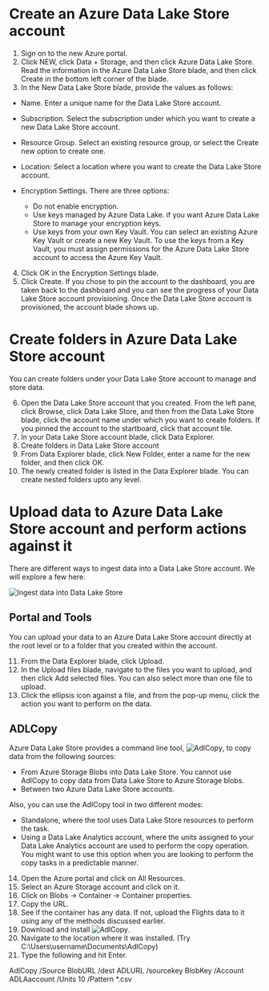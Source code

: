 
# Create an Azure Data Lake Store account
1. Sign on to the new Azure portal.
2. Click NEW, click Data + Storage, and then click Azure Data Lake Store. Read the information in the Azure Data Lake Store blade, and then click Create in the bottom left corner of the blade.
3. In the New Data Lake Store blade, provide the values as follows:

  * Name. Enter a unique name for the Data Lake Store account.
  * Subscription. Select the subscription under which you want to create a new Data Lake Store account.
  * Resource Group. Select an existing resource group, or select the Create new option to create one. 
  * Location: Select a location where you want to create the Data Lake Store account.
  * Encryption Settings. There are three options:

    + Do not enable encryption.
    + Use keys managed by Azure Data Lake. if you want Azure Data Lake Store to manage your encryption keys.
    + Use keys from your own Key Vault. You can select an existing Azure Key Vault or create a new Key Vault. To use the keys from a Key Vault, you must assign permissions for the Azure Data Lake Store account to access the Azure Key Vault. 

4. Click OK in the Encryption Settings blade.
5. Click Create. If you chose to pin the account to the dashboard, you are taken back to the dashboard and you can see the progress of your Data Lake Store account provisioning. Once the Data Lake Store account is provisioned, the account blade shows up.

# Create folders in Azure Data Lake Store account
You can create folders under your Data Lake Store account to manage and store data.

6. Open the Data Lake Store account that you created. From the left pane, click Browse, click Data Lake Store, and then from the Data Lake Store blade, click the account name under which you want to create folders. If you pinned the account to the startboard, click that account tile.
7. In your Data Lake Store account blade, click Data Explorer.
8. Create folders in Data Lake Store account
9. From Data Explorer blade, click New Folder, enter a name for the new folder, and then click OK.
10. The newly created folder is listed in the Data Explorer blade. You can create nested folders upto any level.

# Upload data to Azure Data Lake Store account and perform actions against it
There are different ways to ingest data into a Data Lake Store account. We will explore a few here.

![Ingest data into Data Lake Store](https://docs.microsoft.com/en-us/azure/data-lake-store/media/data-lake-store-data-scenarios/ingest-data.png)

## Portal and Tools
You can upload your data to an Azure Data Lake Store account directly at the root level or to a folder that you created within the account.

11. From the Data Explorer blade, click Upload.
12. In the Upload files blade, navigate to the files you want to upload, and then click Add selected files. You can also select more than one file to upload.
13. Click the ellipsis icon against a file, and from the pop-up menu, click the action you want to perform on the data.

## ADLCopy

Azure Data Lake Store provides a command line tool, ![AdlCopy](http://aka.ms/downloadadlcopy), to copy data from the following sources:
  + From Azure Storage Blobs into Data Lake Store. You cannot use AdlCopy to copy data from Data Lake Store to Azure Storage blobs.
  + Between two Azure Data Lake Store accounts.

Also, you can use the AdlCopy tool in two different modes:
  + Standalone, where the tool uses Data Lake Store resources to perform the task.
  + Using a Data Lake Analytics account, where the units assigned to your Data Lake Analytics account are used to perform the copy operation. You might want to use this option when you are looking to perform the copy tasks in a predictable manner.

14. Open the Azure portal and click on All Resources.
15. Select an Azure Storage account and click on it.
16. Click on Blobs -> Container -> Container properties.
17. Copy the URL.
18. See if the container has any data. If not, upload the Flights data to it using any of the methods discussed earlier.
19. Download and install ![AdlCopy](http://aka.ms/downloadadlcopy).
20. Navigate to the location where it was installed. (Try C:\Users\username\Documents\AdlCopy)
21. Type the following and hit Enter.

AdlCopy /Source BlobURL /dest ADLURL /sourcekey BlobKey /Account ADLAaccount /Units 10 /Pattern *.csv
